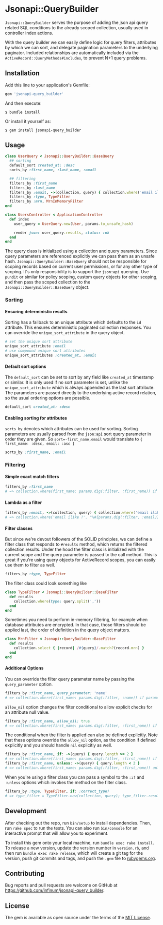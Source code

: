 # Jsonapi::QueryBuilder

`Jsonapi::QueryBuilder` serves the purpose of adding the json api query related SQL conditions to the already scoped
collection, usually used in controller index actions. 

With the query builder we can easily define logic for query filters, attributes by which we can sort, and delegate
pagination parameters to the underlying paginator. Included relationships are automatically included via the
`ActiveRecord::QueryMethods#includes`, to prevent N+1 query problems.

## Installation

Add this line to your application's Gemfile:

```ruby
gem 'jsonapi-query_builder'
```

And then execute:

    $ bundle install

Or install it yourself as:

    $ gem install jsonapi-query_builder

## Usage

```ruby
class UserQuery < Jsonapi::QueryBuilder::BaseQuery
  ## sorting
  default_sort created_at: :desc
  sorts_by :first_name, :last_name, :email

  ## filtering
  filters_by :first_name
  filters_by :last_name
  filters_by :email, ->(collection, query) { collection.where('email ilike ?', "%#{query}%") }
  filters_by :type, TypeFilter
  filters_by :mrn, MrnInMemoryFilter
end

class UsersController < ApplicationController
  def index
    user_query = UserQuery.new(User, params.to_unsafe_hash)

    render json: user_query.results, status: :ok
  end
end
```

The query class is initialized using a collection and query parameters. Since query parameters are referenced explicitly
we can pass them as an unsafe hash. `Jsonapi::QueryBuilder::BaseQuery` should not be responsible for scoping records based on
current user permissions, or for any other type of scoping. It's only responsibility is to support the `json:api`
querying. Use `pundit` or similar for policy scoping, custom query objects for other scoping, and then pass the scoped
collection to the `Jsonapi::QueryBuilder::BaseQuery` object.

### Sorting
#### Ensuring deterministic results
Sorting has a fallback to an unique attribute which defaults to the `id` attribute. This ensures deterministic paginated
collection responses. You can override the `unique_sort_attribute` in the query object.
```ruby
# set the unique sort attribute
unique_sort_attribute :email
# use compound unique sort attributes
unique_sort_attributes :created_at, :email
````
#### Default sort options
The `default_sort` can be set to sort by any field like `created_at` timestamp or similar. It is only used if no sort
parameter is set, unlike the `unique_sort_attribute` which is always appended as the last sort attribute. The parameters
are passed directly to the underlying active record relation, so the usual ordering options are possible.
```ruby
default_sort created_at: :desc
```
#### Enabling sorting for attributes
`sorts_by` denotes which attributes can be used for sorting. Sorting parameters are usually parsed from the
`json:api` sort query parameter in order they are given. So `sort=-first_name,email` would translate to 
`{ first_name: :desc, email: :asc }`
```ruby
sorts_by :first_name, :email
```

### Filtering

#### Simple exact match filters
```ruby
filters_by :first_name
# => collection.where(first_name: params.dig(:filter, :first_name)) if params.dig(:filter, :first_name).present?
```

#### Lambda as a filter
```ruby
filters_by :email, ->(collection, query) { collection.where('email ilike ?', "%#{query}%") }
# => collection.where('email ilike ?', "%#{params.dig(:filter, :email)}%") if params.dig(:filter, :email).present?
```

#### Filter classes
But since we're devout followers of the SOLID principles, we can define a filter class that responds to
`#results` method, which returns the filtered collection results. Under the hood the filter class is initialized with
the current scope and the query parameter is passed to the call method. This is great if you're using query objects for
ActiveRecord scopes, you can easily use them to filter as well.
```ruby
filters_by :type, TypeFilter
```
The filter class could look something like
```ruby
class TypeFilter < Jsonapi::QueryBuilder::BaseFilter
  def results
    collection.where(type: query.split(','))
  end
end
```
Sometimes you need to perform in-memory filtering, for example when database attributes are encrypted. In that case,
those filters should be applied last, the order of definition in the query object matters.
```ruby
class MrnFilter < Jsonapi::QueryBuilder::BaseFilter
  def results
    collection.select { |record| /#{query}/.match?(record.mrn) }
  end
end
```

#### Additional Options
You can override the filter query parameter name by passing the `query_parameter` option.
```ruby
filters_by :first_name, query_parameter: 'name'
# => collection.where(first_name: params.dig(:filter, :name)) if params.dig(:filter, :name).present?
```
`allow_nil` option changes the filter conditional to allow explicit checks for an attribute null value.
```ruby
filters_by :first_name, allow_nil: true
# => collection.where(first_name: params.dig(:filter, :first_name)) if params[:filter]&.key?(:first_name)
```
The conditional when the filter is applied can also be defined explicitly. Note that these options override the
`allow_nil` option, as the condition if defined explicitly and you should handle `nil` explicitly as well.
```ruby
filters_by :first_name, if: ->(query) { query.length >= 2 }
# => collection.where(first_name: params.dig(:filter, :first_name)) if params.dig(:filter, :first_name) >= 2
filters_by :first_name, unless: ->(query) { query.length < 2 }
# => collection.where(first_name: params.dig(:filter, :first_name)) unless params.dig(:filter, :first_name) < 2
```
When you're using a filter class you can pass a symbol to the `:if` and `:unless` options which invokes the method on
the filter class.
```ruby
filters_by :type, TypeFilter, if: :correct_type?
# => type_filter = TypeFilter.new(collection, query); type_filter.results if type_filter.correct_type?
```

## Development

After checking out the repo, run `bin/setup` to install dependencies. Then, run `rake spec` to run the tests. You can
also run `bin/console` for an interactive prompt that will allow you to experiment.

To install this gem onto your local machine, run `bundle exec rake install`. To release a new version, update the
version number in `version.rb`, and then run `bundle exec rake release`, which will create a git tag for the version,
push git commits and tags, and push the `.gem` file to [rubygems.org](https://rubygems.org).

## Contributing

Bug reports and pull requests are welcome on GitHub at https://github.com/infinum/jsonapi-query_builder.


## License

The gem is available as open source under the terms of the [MIT License](https://opensource.org/licenses/MIT).
